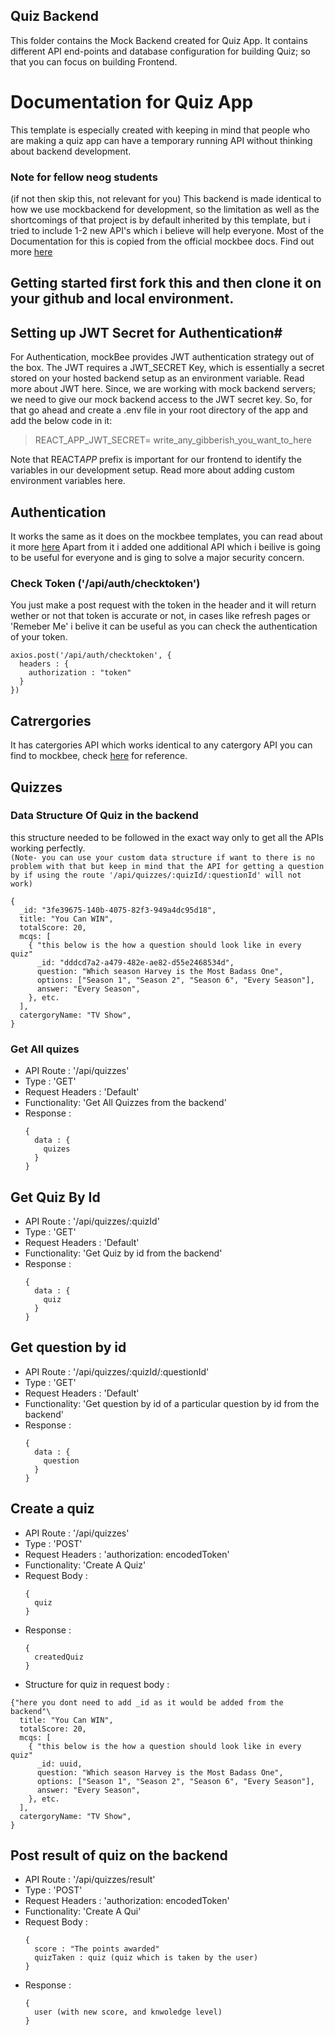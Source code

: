 ## Quiz Backend

This folder contains the Mock Backend created for Quiz App. It contains different API end-points and database configuration for building Quiz; so that you can focus on building Frontend.

# Documentation for Quiz App

This template is especially created with keeping in mind that people who are making a quiz app can have a temporary running API without thinking about backend development.

### Note for fellow neog students

(if not then skip this, not relevant for you)
This backend is made identical to how we use mockbackend for development, so the limitation as well as the shortcomings of that project is by default inherited by this template, but i tried to include 1-2 new API's which i believe will help everyone.
Most of the Documentation for this is copied from the official mockbee docs. Find out more [here](https://mockbee.netlify.app/)

## Getting started first fork this and then clone it on your github and local environment.

## Setting up JWT Secret for Authentication#

For Authentication, mockBee provides JWT authentication strategy out of the box. The JWT requires a JWT_SECRET Key, which is essentially a secret stored on your hosted backend setup as an environment variable. Read more about JWT here. Since, we are working with mock backend servers; we need to give our mock backend access to the JWT secret key. So, for that go ahead and create a .env file in your root directory of the app and add the below code in it:

> REACT_APP_JWT_SECRET= write_any_gibberish_you_want_to_here

Note that REACT*APP* prefix is important for our frontend to identify the variables in our development setup. Read more about adding custom environment variables here.

## Authentication

It works the same as it does on the mockbee templates, you can read about it more [here](https://mockbee.netlify.app/docs/api/general/auth)
Apart from it i added one additional API which i beilive is going to be useful for everyone and is ging to solve a major security concern.

### Check Token ('/api/auth/checktoken')

You just make a post request with the token in the header and it will return wether or not that token is accurate or not, in cases like refresh pages or 'Remeber Me' i belive it can be useful as you can check the authentication of your token.

```
axios.post('/api/auth/checktoken', {
  headers : {
    authorization : "token"
  }
})
```

## Catrergories

It has catergories API which works identical to any catergory API you can find to mockbee, check [here](https://mockbee.netlify.app/docs/api/apps/e-commerce#1-get-apicategories) for reference.

## Quizzes

### Data Structure Of Quiz in the backend

this structure needed to be followed in the exact way only to get all the APIs working perfectly.<br>
`(Note- you can use your custom data structure if want to there is no problem with that but keep in mind that the API for getting a question by if using the route '/api/quizzes/:quizId/:questionId' will not work)`

```
{
  _id: "3fe39675-140b-4075-82f3-949a4dc95d18",
  title: "You Can WIN",
  totalScore: 20,
  mcqs: [
    { "this below is the how a question should look like in every quiz"
      _id: "dddcd7a2-a479-482e-ae82-d55e2468534d",
      question: "Which season Harvey is the Most Badass One",
      options: ["Season 1", "Season 2", "Season 6", "Every Season"],
      answer: "Every Season",
    }, etc.
  ],
  catergoryName: "TV Show",
}
```

### Get All quizes

- API Route : '/api/quizzes'
- Type : 'GET'
- Request Headers : 'Default'
- Functionality: 'Get All Quizzes from the backend'
- Response :
  ```
  {
    data : {
      quizes
    }
  }
  ```

## Get Quiz By Id

- API Route : '/api/quizzes/:quizId'
- Type : 'GET'
- Request Headers : 'Default'
- Functionality: 'Get Quiz by id from the backend'
- Response :
  ```
  {
    data : {
      quiz
    }
  }
  ```

## Get question by id

- API Route : '/api/quizzes/:quizId/:questionId'
- Type : 'GET'
- Request Headers : 'Default'
- Functionality: 'Get question by id of a particular question by id from the backend'
- Response :
  ```
  {
    data : {
      question
    }
  }
  ```

## Create a quiz

- API Route : '/api/quizzes'
- Type : 'POST'
- Request Headers : 'authorization: encodedToken'
- Functionality: 'Create A Quiz'
- Request Body :
  ```
  {
    quiz
  }
  ```
- Response :
  ```
  {
    createdQuiz
  }
  ```
- Structure for quiz in request body :<br>

```
{"here you dont need to add _id as it would be added from the backend"\
  title: "You Can WIN",
  totalScore: 20,
  mcqs: [
    { "this below is the how a question should look like in every quiz"
      _id: uuid,
      question: "Which season Harvey is the Most Badass One",
      options: ["Season 1", "Season 2", "Season 6", "Every Season"],
      answer: "Every Season",
    }, etc.
  ],
  catergoryName: "TV Show",
}
```

## Post result of quiz on the backend

- API Route : '/api/quizzes/result'
- Type : 'POST'
- Request Headers : 'authorization: encodedToken'
- Functionality: 'Create A Qui'
- Request Body :
  ```
  {
    score : "The points awarded"
    quizTaken : quiz (quiz which is taken by the user)
  }
  ```
- Response :
  ```
  {
    user (with new score, and knwoledge level)
  }
  ```
